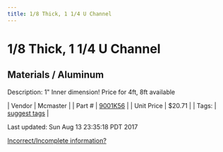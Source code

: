 ```yaml
---
title: 1/8 Thick, 1 1/4 U Channel
---
```


# 1/8 Thick, 1 1/4 U Channel
## Materials / Aluminum
Description: 	1" Inner dimension! Price for 4ft, 8ft available 

| Vendor | Mcmaster | 
| Part # | [9001K56](https://www.mcmaster.com/#9001K56) | 
| Unit Price | $20.71 | 
| Tags: | [suggest tags](https://docs.google.com/forms/d/e/1FAIpQLSeWyY8v3RgOty-MyWmh9U0iivNYN_molChYyS-0U-o-kOAv_g/viewform) | 

Last updated: Sun Aug 13 23:35:18 PDT 2017

 [Incorrect/Incomplete information?](https://docs.google.com/forms/d/e/1FAIpQLSeWyY8v3RgOty-MyWmh9U0iivNYN_molChYyS-0U-o-kOAv_g/viewform)